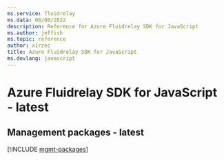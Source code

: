 ```yaml
---
ms.service: fluidrelay
ms.data: 08/08/2022
description: Reference for Azure Fluidrelay SDK for JavaScript
ms.author: jeffish
ms.topic: reference
author: xirzec
title: Azure Fluidrelay SDK for JavaScript
ms.devlang: javascript
---
```

# Azure Fluidrelay SDK for JavaScript - latest

## Management packages - latest
[!INCLUDE [mgmt-packages](fluidrelay-mgmt-index.md)]